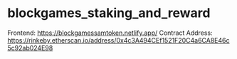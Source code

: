 # blockgames_staking_and_reward
Frontend: https://blockgamessamtoken.netlify.app/
Contract Address: https://rinkeby.etherscan.io/address/0x4c3A494CEf1521F20C4a6CA8E46c5c92ab024E98
